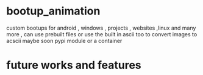 # bootup_animation
custom bootups for android , windows , projects , websites ,linux and many more , can use prebuilt files or use the built in ascii too to convert images to acscii
maybe soon pypi module or a container 


# future works and features 
